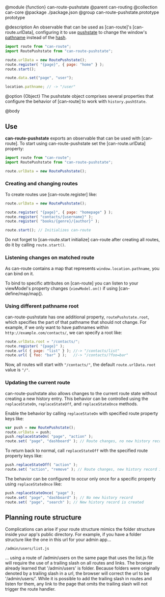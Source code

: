 @module {function} can-route-pushstate
@parent can-routing
@collection can-core
@package ./package.json
@group can-route-pushstate.prototype prototype

@description An observable that can be used as [can-route]'s [can-route.urlData], configuring it to use
[pushstate](https://developer.mozilla.org/en-US/docs/Web/Guide/API/DOM/Manipulating_the_browser_history)
to change the window's [pathname](https://developer.mozilla.org/en-US/docs/Web/API/URLUtils.pathname) instead
of the [hash](https://developer.mozilla.org/en-US/docs/Web/API/URLUtils.hash).

```js
import route from "can-route";
import RoutePushstate from "can-route-pushstate";

route.urlData = new RoutePushstate();
route.register( "{page}", { page: "home" } );
route.start();

route.data.set("page", "user");

location.pathname; // -> "/user"
```

@option {Object} The pushstate object comprises several properties that configure the behavior of [can-route] to work with `history.pushState`.

@body

## Use

__can-route-pushstate__ exports an observable that can be used with [can-route]. To start using can-route-pushstate set the [can-route.urlData] property:

```js
import route from "can-route";
import RoutePushstate from "can-route-pushstate";

route.urlData = new RoutePushstate();
```

### Creating and changing routes

To create routes use [can-route.register] like:

```js
route.urlData = new RoutePushstate();

route.register( "{page}", { page: "homepage" } );
route.register( "contacts/{username}" );
route.register( "books/{genre}/{author}" );

route.start(); // Initializes can-route
```

Do not forget to [can-route.start initialize] can-route after creating all routes, do it by calling `route.start()`.

### Listening changes on matched route

As can-route contains a map that represents `window.location.pathname`, you can bind on it.

To bind to specific attributes on [can-route] you can listen to your viewModel's property changes (`viewModel.on()` if using [can-define/map/map]).

### Using different pathname root

can-route-pushstate has one additional property, `routePushstate.root`, which specifies the part of that pathname that should not change. For example, if we only want to have pathnames within `http://example.com/contacts/`, we can specify a root like:

```js
route.urlData.root = "/contacts/";
route.register( "{page}" );
route.url( { page: "list" } ); //-> "/contacts/list"
route.url( { foo: "bar" } );   //-> "/contacts/?foo=bar"
```

Now, all routes will start with `"/contacts/"`, the default `route.urlData.root` value is `"/"`.

### Updating the current route

can-route-pushstate also allows changes to the current route state without creating a new history entry. This behavior can be controlled using the `replaceStateOn`, `replaceStateOff`, and `replaceStateOnce` methods.

Enable the behavior by calling `replaceStateOn` with specified route property keys like:

```js
var push = new RoutePushstate();
route.urlData = push;
push.replaceStateOn( "page", "action" );
route.set( "page", "dashboard" ); // Route changes, no new history record
```

To return back to normal, call `replaceStateOff` with the specified route property keys like:

```js
push.replaceStateOff( "action" );
route.set( "action", "remove" ); // Route changes, new history record is created
```

The behavior can be configured to occur only once for a specific property using `replaceStateOnce` like:

```js
push.replaceStateOnce( "page" );
route.set( "page", "dashboard" ); // No new history record
route.set( "page", "search" ); // New history record is created
```


## Planning route structure

Complications can arise if your route structure mimics the folder structure inside your app's public directory.  For example, if you have a folder structure like the one in this url for your admin app...

`/admin/users/list.js`

... using a route of /admin/users on the same page that uses the list.js file will require the use of a trailing slash on all routes and links.  The browser already learned that '/admin/users' is folder.  Because folders were originally denoted by a trailing slash in a url, the browser will correct the url to be '/admin/users/'.  While it is possible to add the trailing slash in routes and listen for them, any link to the page that omits the trailing slash will not trigger the route handler.
